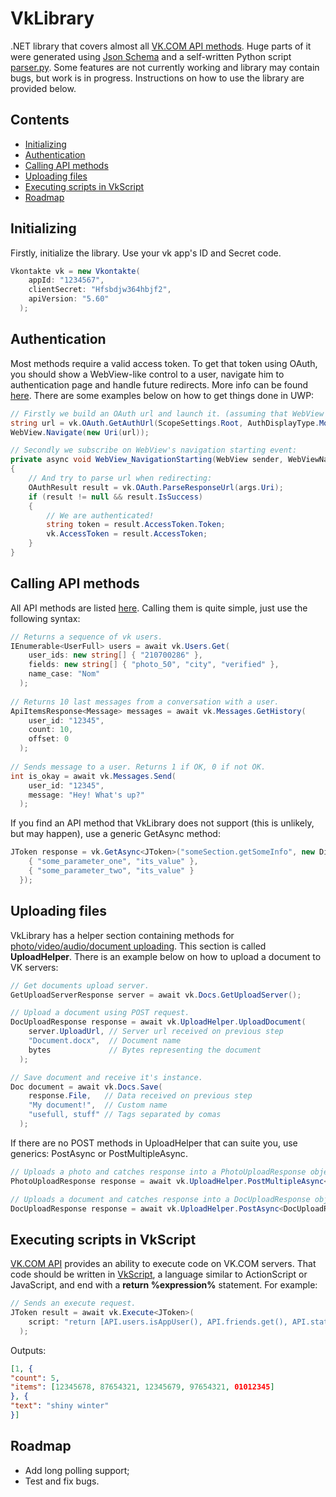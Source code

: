 # VkLibrary
.NET library that covers almost all <a href="https://vk.com/dev">VK.COM API methods</a>. Huge parts of it were generated using <a href="https://github.com/VKCOM/vk-api-schema">Json Schema</a> and a self-written Python script <a href="https://github.com/Worldbeater/VkLibrary/blob/master/parser.py">parser.py</a>. Some features are not currently working and library may contain bugs, but work is in progress. Instructions on how to use the library are provided below.

## Contents
- <a href="#initializing">Initializing</a>
- <a href="#authentication">Authentication</a>
- <a href="#calling-api-methods">Calling API methods</a>
- <a href="#uploading-files">Uploading files</a>
- <a href="#executing-scripts-in-vkscript">Executing scripts in VkScript</a>
- <a href="#roadmap">Roadmap</a>

## Initializing
Firstly, initialize the library. Use your vk app's ID and Secret code.
```c#
Vkontakte vk = new Vkontakte(
    appId: "1234567",                 
    clientSecret: "Hfsbdjw364hbjf2",  
    apiVersion: "5.60"                
  );
```

## Authentication
Most methods require a valid access token. To get that token using OAuth, you should show a WebView-like control to a user, navigate him to authentication page and handle future redirects. More info can be found <a href="http://vk.com/dev/auth_mobile">here</a>. There are some examples below on how to get things done in UWP:
```c#
// Firstly we build an OAuth url and launch it. (assuming that WebView is a declared Web View control)
string url = vk.OAuth.GetAuthUrl(ScopeSettings.Root, AuthDisplayType.Mobile);
WebView.Navigate(new Uri(url));

// Secondly we subscribe on WebView's navigation starting event:
private async void WebView_NavigationStarting(WebView sender, WebViewNavigationStartingEventArgs args)
{
    // And try to parse url when redirecting:
    OAuthResult result = vk.OAuth.ParseResponseUrl(args.Uri);
    if (result != null && result.IsSuccess)
    {
        // We are authenticated!
        string token = result.AccessToken.Token;
        vk.AccessToken = result.AccessToken;
    }
}
```

## Calling API methods
All API methods are listed <a href="https://vk.com/dev/methods">here</a>. Calling them is quite simple, just use the following syntax:
```c#
// Returns a sequence of vk users.
IEnumerable<UserFull> users = await vk.Users.Get(
    user_ids: new string[] { "210700286" },    
    fields: new string[] { "photo_50", "city", "verified" },
    name_case: "Nom"
  );
  
// Returns 10 last messages from a conversation with a user.
ApiItemsResponse<Message> messages = await vk.Messages.GetHistory(
    user_id: "12345",
    count: 10,
    offset: 0
  );
  
// Sends message to a user. Returns 1 if OK, 0 if not OK.
int is_okay = await vk.Messages.Send(
    user_id: "12345",
    message: "Hey! What's up?"
  );
```
If you find an API method that VkLibrary does not support (this is unlikely, but may happen), use a generic GetAsync<T> method:
```c#
JToken response = vk.GetAsync<JToken>("someSection.getSomeInfo", new Dictionary<string, string> {
    { "some_parameter_one", "its_value" },
    { "some_parameter_two", "its_value" }
  });
```

## Uploading files
VkLibrary has a helper section containing methods for <a href="https://vk.com/dev/upload_files">photo/video/audio/document uploading</a>. This section is called <b>UploadHelper</b>. There is an example below on how to upload a document to VK servers:
```c#
// Get documents upload server.
GetUploadServerResponse server = await vk.Docs.GetUploadServer();

// Upload a document using POST request.
DocUploadResponse response = await vk.UploadHelper.UploadDocument(
    server.UploadUrl, // Server url received on previous step
    "Document.docx",  // Document name 
    bytes             // Bytes representing the document
  );

// Save document and receive it's instance.
Doc document = await vk.Docs.Save(
    response.File,   // Data received on previous step
    "My document!",  // Custom name 
    "usefull, stuff" // Tags separated by comas
  );
```

If there are no POST methods in UploadHelper that can suite you, use generics: PostAsync<T> or PostMultipleAsync<T>.
```c#
// Uploads a photo and catches response into a PhotoUploadResponse object.
PhotoUploadResponse response = await vk.UploadHelper.PostMultipleAsync<PhotoUploadResponse>(new Uri(url), files);  

// Uploads a document and catches response into a DocUploadResponse object.
DocUploadResponse response = await vk.UploadHelper.PostAsync<DocUploadResponse>(new Uri(url), bytes, "file", fileName);
```

## Executing scripts in VkScript
<a href="https://vk.com/dev/execute">VK.COM API</a> provides an ability to execute code on VK.COM servers. That code should be written in <a href="https://vk.com/dev/execute">VkScript</a>, a language similar to ActionScript or JavaScript, and end with a <b>return %expression%</b> statement. For example:
```c#
// Sends an execute request.
JToken result = await vk.Execute<JToken>(
    script: "return [API.users.isAppUser(), API.friends.get(), API.status.get()];"
  );
```
Outputs:
```JSON
[1, {
"count": 5,
"items": [12345678, 87654321, 12345679, 97654321, 01012345]
}, {
"text": "shiny winter"
}]
```

## Roadmap
- Add long polling support;
- Test and fix bugs.
